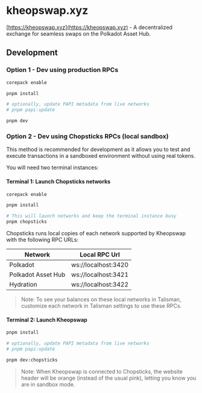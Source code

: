 # kheopswap.xyz

[https://kheopswap.xyz](https://kheopswap.xyz) - A decentralized exchange for seamless swaps on the Polkadot Asset Hub.

## Development

### Option 1 - Dev using production RPCs

```bash
corepack enable

pnpm install

# optionally, update PAPI metadata from live networks
# pnpm papi:update

pnpm dev
```

### Option 2 - Dev using Chopsticks RPCs (local sandbox)

This method is recommended for development as it allows you to test and execute transactions in a sandboxed environment without using real tokens.

You will need two terminal instances:

#### Terminal 1: Launch Chopsticks networks

```bash
corepack enable

pnpm install

# This will launch networks and keep the terminal instance busy
pnpm chopsticks
```

Chopsticks runs local copies of each network supported by Kheopswap with the following RPC URLs:

| Network | Local RPC Url |
|---------|---------------|
|Polkadot|ws://localhost:3420|
|Polkadot Asset Hub|ws://localhost:3421|
|Hydration|ws://localhost:3422|
> Note: To see your balances on these local networks in Talisman, customize each network in Talisman settings to use these RPCs.

#### Terminal 2: Launch Kheopswap


```bash
pnpm install

# optionally, update PAPI metadata from live networks
# pnpm papi:update

pnpm dev:chopsticks
```

> Note: When Kheopswap is connected to Chopsticks, the website header will be orange (instead of the usual pink), letting you know you are in sandbox mode.
